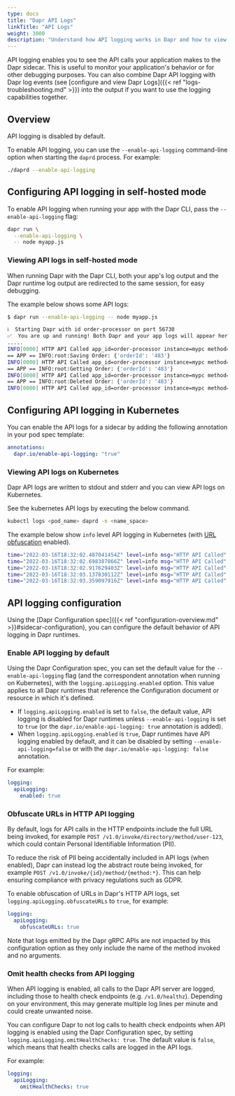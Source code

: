```yaml
---
type: docs
title: "Dapr API Logs"
linkTitle: "API Logs"
weight: 3000
description: "Understand how API logging works in Dapr and how to view logs"
---
```


API logging enables you to see the API calls your application makes to the Dapr sidecar. This is useful to monitor your application's behavior or for other debugging purposes. You can also combine Dapr API logging with Dapr log events (see [configure and view Dapr Logs]({{< ref "logs-troubleshooting.md" >}}) into the output if you want to use the logging capabilities together.

## Overview

API logging is disabled by default.

To enable API logging, you can use the `--enable-api-logging` command-line option when starting the `daprd` process. For example:

```bash
./daprd --enable-api-logging
```

## Configuring API logging in self-hosted mode

To enable API logging when running your app with the Dapr CLI, pass the `--enable-api-logging` flag:

```bash
dapr run \
  --enable-api-logging \
  -- node myapp.js
```

### Viewing API logs in self-hosted mode

When running Dapr with the Dapr CLI, both your app's log output and the Dapr runtime log output are redirected to the same session, for easy debugging.

The example below shows some API logs:

```bash
$ dapr run --enable-api-logging -- node myapp.js

ℹ️  Starting Dapr with id order-processor on port 56730
✅  You are up and running! Both Dapr and your app logs will appear here.
.....
INFO[0000] HTTP API Called app_id=order-processor instance=mypc method="POST /v1.0/state/mystate" scope=dapr.runtime.http-info type=log useragent=Go-http-client/1.1 ver=edge
== APP == INFO:root:Saving Order: {'orderId': '483'}
INFO[0000] HTTP API Called app_id=order-processor instance=mypc method="GET /v1.0/state/mystate/key123" scope=dapr.runtime.http-info type=log useragent=Go-http-client/1.1 ver=edge
== APP == INFO:root:Getting Order: {'orderId': '483'}
INFO[0000] HTTP API Called app_id=order-processor instance=mypc method="DELETE /v1.0/state/mystate" scope=dapr.runtime.http-info type=log useragent=Go-http-client/1.1 ver=edge
== APP == INFO:root:Deleted Order: {'orderId': '483'}
INFO[0000] HTTP API Called app_id=order-processor instance=mypc method="PUT /v1.0/metadata/cliPID" scope=dapr.runtime.http-info type=log useragent=Go-http-client/1.1 ver=edge
```

##  Configuring API logging in Kubernetes

You can enable the API logs for a sidecar by adding the following annotation in your pod spec template:

```yaml
annotations:
  dapr.io/enable-api-logging: "true"
```

### Viewing API logs on Kubernetes

Dapr API logs are written to stdout and stderr and you can view API logs on Kubernetes.

See the kubernetes API logs by executing the below command.

```bash
kubectl logs <pod_name> daprd -n <name_space>
```

The example below show `info` level API logging in Kubernetes (with [URL obfuscation](#obfuscate-urls-in-http-api-logging) enabled).

```bash
time="2022-03-16T18:32:02.487041454Z" level=info msg="HTTP API Called" method="POST /v1.0/invoke/{id}/method/{method:*}" app_id=invoke-caller instance=invokecaller-f4f949886-cbnmt scope=dapr.runtime.http-info type=log useragent=Go-http-client/1.1 ver=edge
time="2022-03-16T18:32:02.698387866Z" level=info msg="HTTP API Called" method="POST /v1.0/invoke/{id}/method/{method:*}" app_id=invoke-caller instance=invokecaller-f4f949886-cbnmt scope=dapr.runtime.http-info type=log useragent=Go-http-client/1.1 ver=edge
time="2022-03-16T18:32:02.917629403Z" level=info msg="HTTP API Called" method="POST /v1.0/invoke/{id}/method/{method:*}" app_id=invoke-caller instance=invokecaller-f4f949886-cbnmt scope=dapr.runtime.http-info type=log useragent=Go-http-client/1.1 ver=edge
time="2022-03-16T18:32:03.137830112Z" level=info msg="HTTP API Called" method="POST /v1.0/invoke/{id}/method/{method:*}" app_id=invoke-caller instance=invokecaller-f4f949886-cbnmt scope=dapr.runtime.http-info type=log useragent=Go-http-client/1.1 ver=edge
time="2022-03-16T18:32:03.359097916Z" level=info msg="HTTP API Called" method="POST /v1.0/invoke/{id}/method/{method:*}" app_id=invoke-caller instance=invokecaller-f4f949886-cbnmt scope=dapr.runtime.http-info type=log useragent=Go-http-client/1.1 ver=edge
```

## API logging configuration

Using the [Dapr Configuration spec]({{< ref "configuration-overview.md" >}}#sidecar-configuration), you can configure the default behavior of API logging in Dapr runtimes.

### Enable API logging by default

Using the Dapr Configuration spec, you can set the default value for the `--enable-api-logging` flag (and the correspondent annotation when running on Kubernetes), with the `logging.apiLogging.enabled` option. This value applies to all Dapr runtimes that reference the Configuration document or resource in which it's defined.

- If `logging.apiLogging.enabled` is set to `false`, the default value, API logging is disabled for Dapr runtimes unless `--enable-api-logging` is set to `true` (or the `dapr.io/enable-api-logging: true` annotation is added).
- When `logging.apiLogging.enabled` is `true`, Dapr runtimes have API logging enabled by default, and it can be disabled by setting
`--enable-api-logging=false` or with the `dapr.io/enable-api-logging: false` annotation.

For example:

```yaml
logging:
  apiLogging:
    enabled: true
```

### Obfuscate URLs in HTTP API logging

By default, logs for API calls in the HTTP endpoints include the full URL being invoked, for example `POST /v1.0/invoke/directory/method/user-123`, which could contain Personal Identifiable Information (PII).

To reduce the risk of PII being accidentally included in API logs (when enabled), Dapr can instead log the abstract route being invoked, for example `POST /v1.0/invoke/{id}/method/{method:*}`. This can help ensuring compliance with privacy regulations such as GDPR.

To enable obfuscation of URLs in Dapr's HTTP API logs, set `logging.apiLogging.obfuscateURLs` to `true`, for example:

```yaml
logging:
  apiLogging:
    obfuscateURLs: true
```

Note that logs emitted by the Dapr gRPC APIs are not impacted by this configuration option as they only include the name of the method invoked and no arguments.

### Omit health checks from API logging

When API logging is enabled, all calls to the Dapr API server are logged, including those to health check endpoints (e.g. `/v1.0/healthz`). Depending on your environment, this may generate multiple log lines per minute and could create unwanted noise.

You can configure Dapr to not log calls to health check endpoints when API logging is enabled using the Dapr Configuration spec, by setting `logging.apiLogging.omitHealthChecks: true`. The default value is `false`, which means that health checks calls are logged in the API logs.

For example:

```yaml
logging:
  apiLogging:
    omitHealthChecks: true
```

